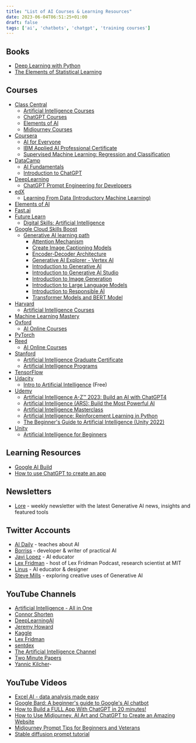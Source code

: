 ```yaml
---
title: "List of AI Courses & Learning Resources"
date: 2023-06-04T06:51:25+01:00
draft: false
tags: ['ai', 'chatbots', 'chatgpt', 'training courses']
---
```


## Books
- [Deep Learning with Python](https://www.manning.com/books/deep-learning-with-python/)
- [The Elements of Statistical Learning](https://hastie.su.domains/Papers/ESLII.pdf/)

## Courses
- [Class Central](https://www.classcentral.com/)
  - [Artificial Intelligence Courses](https://www.classcentral.com/subject/ai/)
  - [ChatGPT Courses](https://www.classcentral.com/subject/chatgpt/)
  - [Elements of AI](https://www.classcentral.com/course/independent-elements-of-ai-12469/)
  - [Midjourney Courses](https://www.classcentral.com/subject/midjourney/)
- [Coursera](https://www.coursera.org/)
  - [AI for Everyone](https://www.coursera.org/learn/ai-for-everyone/)
  - [IBM Applied AI Professional Certificate](https://www.coursera.org/professional-certificates/applied-artifical-intelligence-ibm-watson-ai/)
  - [Supervised Machine Learning: Regression and Classification](https://www.coursera.org/learn/machine-learning/)
- [DataCamp](https://www.datacamp.com/)
  - [AI Fundamentals](https://www.datacamp.com/courses/ai-fundamentals)
  - [Introduction to ChatGPT](https://www.datacamp.com/courses/introduction-to-chatgpt)
- [DeepLearning](https://www.deeplearning.ai/)
  - [ChatGPT Prompt Engineering for Developers](https://www.deeplearning.ai/short-courses/chatgpt-prompt-engineering-for-developers/)
- [edX](https://www.edx.org/)
  - [Learning From Data (Introductory Machine Learning)](https://www.edx.org/course/learning-from-data-introductory-machine-learning/)
- [Elements of AI](https://www.elementsofai.com/)
- [Fast.ai](https://www.fast.ai/)
- [Future Learn](https://www.futurelearn.com/)
  - [Digital Skills: Artificial Intelligence](https://www.futurelearn.com/courses/artificial-intelligence/)
- [Google Cloud Skills Boost](https://www.cloudskillsboost.google/)
  - [Generative AI learning path](https://www.cloudskillsboost.google/journeys/118/)
    - [Attention Mechanism](https://www.cloudskillsboost.google/course_templates/537/)
    - [Create Image Captioning Models](https://www.cloudskillsboost.google/course_templates/542/)
    - [Encoder-Decoder Architecture](https://www.cloudskillsboost.google/course_templates/543/)
    - [Generative AI Explorer - Vertex AI](https://www.cloudskillsboost.google/quests/299/)
    - [Introduction to Generative AI](https://www.cloudskillsboost.google/course_templates/536/)
    - [Introduction to Generative AI Studio](https://www.cloudskillsboost.google/course_templates/552/)
    - [Introduction to Image Generation](https://www.cloudskillsboost.google/course_templates/541/)
    - [Introduction to Large Language Models](https://www.cloudskillsboost.google/course_templates/539/)
    - [Introduction to Responsible AI](https://www.cloudskillsboost.google/course_templates/554/)
    - [Transformer Models and BERT Model](https://www.cloudskillsboost.google/course_templates/538/)
- [Harvard](https://pll.harvard.edu/)
  - [Artificial Intelligence Courses](https://pll.harvard.edu/subject/artificial-intelligence/)
- [Machine Learning Mastery](https://machinelearningmastery.com/)
- [Oxford](https://www.conted.ox.ac.uk/)
  - [AI Online Courses](https://www.conted.ox.ac.uk/about/online-courses-in-technology-and-ai/)
- [PyTorch](https://pytorch.org/tutorials/)
- [Reed](https://www.reed.co.uk/)
  - [AI Online Courses](https://www.reed.co.uk/courses/ai-artificial-intelligence/online/)
- [Stanford](https://learn.stanford.edu/)
  - [Artificial Intelligence Graduate Certificate](https://online.stanford.edu/programs/artificial-intelligence-graduate-certificate/)
  - [Artificial Intelligence Programs](https://learn.stanford.edu/LP-Hackr-AI.html?utm_id=courses/)
- [TensorFlow](https://www.tensorflow.org/learn/)
- [Udacity](https://www.udacity.com/)
  - [Intro to Artificial Intelligence](https://www.udacity.com/course/intro-to-artificial-intelligence--cs271/) (Free)
- [Udemy](https://www.udemy.com/)
  - [Artificial Intelligence A-Z™ 2023: Build an AI with ChatGPT4](https://www.udemy.com/course/artificial-intelligence-az/)
  - [Artificial Intelligence (ARS): Build the Most Powerful AI](https://www.udemy.com/course/artificial-intelligence-ars/)
  - [Artificial Intelligence Masterclass](https://www.udemy.com/course/artificial-intelligence-masterclass/)
  - [Artificial Intelligence: Reinforcement Learning in Python](https://www.udemy.com/course/artificial-intelligence-reinforcement-learning-in-python/)
  - [The Beginner's Guide to Artificial Intelligence (Unity 2022)](https://www.udemy.com/course/artificial-intelligence-in-unity/)
- [Unity](https://learn.unity.com/)
  - [Artificial Intelligence for Beginners](https://learn.unity.com/course/artificial-intelligence-for-beginners/)

## Learning Resources
- [Google AI Build](https://ai.google/build/machine-learning/)
- [How to use ChatGPT to create an app](https://www.zdnet.com/article/how-to-use-chatgpt-to-create-an-app/)

## Newsletters
- [Lore](https://www.lore.ai/) - weekly newsletter with the latest Generative AI news, insights and featured tools

## Twitter Accounts
- [AI Daily](https://twitter.com/AlexAIDaily/) - teaches about AI
- [Borriss](https://twitter.com/_Borriss_/) - developer & writer of practical AI
- [Javi Lopez](https://twitter.com/javilopen/) - AI educator
- [Lex Fridman](https://twitter.com/lexfridman/) - host of Lex Fridman Podcast, research scientist at MIT
- [Linus](https://twitter.com/LinusEkenstam/) - AI educator & designer
- [Steve Mills](https://twitter.com/SteveMills/) - exploring creative uses of Generative AI

## YouTube Channels
- [Artificial Intelligence - All in One](https://www.youtube.com/channel/UC5zx8Owijmv-bbhAK6Z9apg/)
- [Connor Shorten](https://www.youtube.com/channel/UCHB9VepY6kYvZjj0Bgxnpbw/)
- [DeepLearningAI](https://www.youtube.com/c/Deeplearningai/)
- [Jeremy Howard](https://www.youtube.com/channel/UCX7Y2qWriXpqocG97SFW2OQ/)
- [Kaggle](https://www.youtube.com/channel/UCSNeZleDn9c74yQc-EKnVTA/)
- [Lex Fridman](https://www.youtube.com/user/lexfridman/)
- [sentdex](https://www.youtube.com/user/sentdex/)
- [The Artificial Intelligence Channel](https://www.youtube.com/c/TheArtificialIntelligenceChannel/)
- [Two Minute Papers](https://www.youtube.com/channel/UCbfYPyITQ-7l4upoX8nvctg/)
- [Yannic Kilcher](https://www.youtube.com/channel/UCZHmQk67mSJgfCCTn7xBfew/)- 

## YouTube Videos
- [Excel AI - data analysis made easy](https://www.youtube.com/watch?v=b-cFv2DvEqE/)
- [Google Bard: A beginner's guide to Google's AI chatbot](https://www.youtube.com/watch?v=f4LiRtjaW28/)
- [How to Build a FULL App With ChatGPT in 20 minutes!](https://www.youtube.com/watch?v=i_a9bqvqmzo/)
- [How to Use Midjourney, AI Art and ChatGPT to Create an Amazing Website](https://www.youtube.com/watch?v=5wdCev86RYE/)
- [Midjourney Prompt Tips for Beginners and Veterans](https://www.youtube.com/watch?v=hDK8W5SLzlw/)
- [Stable diffusion prompt tutorial](https://www.youtube.com/watch?v=NU2TYgfQwcA/)
